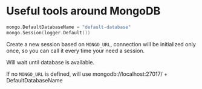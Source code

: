 # Useful tools around MongoDB

```go
mongo.DefaultDatabaseName = "default-database"
mongo.Session(logger.Default())
```

Create a new session based on `MONGO_URL`, connection will be initialized only
once, so you can call it every time your need a session.

Will wait until database is available.

If no `MONGO_URL` is defined, will use mongodb://localhost:27017/ + DefaultDatabaseName
